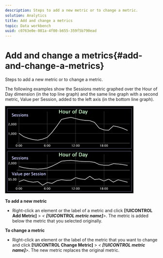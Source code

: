 ```yaml
---
description: Steps to add a new metric or to change a metric.
solution: Analytics
title: Add and change a metrics
topic: Data workbench
uuid: c0763e0e-081a-4f00-b655-359f5b790ead
---
```


# Add and change a metrics{#add-and-change-a-metrics}

Steps to add a new metric or to change a metric.

The following examples show the Sessions metric graphed over the Hour of Day dimension (in the top line graph) and the same line graph with a second metric, Value per Session, added to the left axis (in the bottom line graph).

![](assets/vis_Line_AddMetric.png)

**To add a new metric**

* Right-click an element or the label of a metric and click **[!UICONTROL Add Metric]** > *< **[!UICONTROL metric name]**>*. The metric is added below the metric that you selected originally.

**To change a metric**

* Right-click an element or the label of the metric that you want to change and click **[!UICONTROL Change Metric]** > *< **[!UICONTROL metric name]**>*. The new metric replaces the original metric.

